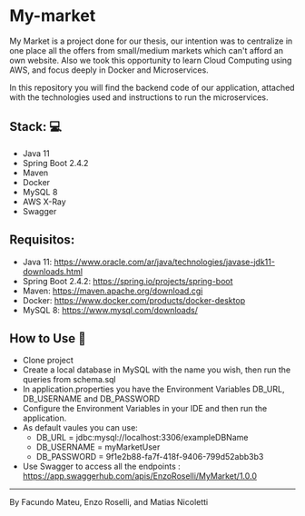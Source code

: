 # My-market


My Market is a project done for our thesis, our intention was to centralize in one place all the offers from small/medium markets which can't afford an own website. Also we took this opportunity to learn Cloud Computing using AWS, and focus deeply in Docker and Microservices.

In this repository you will find the backend code of our application, attached with the technologies used and instructions to run the microservices.

## Stack: :computer:
- Java 11
- Spring Boot 2.4.2
- Maven
- Docker
- MySQL 8
- AWS X-Ray
- Swagger

## Requisitos:
- Java 11: https://www.oracle.com/ar/java/technologies/javase-jdk11-downloads.html
- Spring Boot 2.4.2: https://spring.io/projects/spring-boot
- Maven: https://maven.apache.org/download.cgi
- Docker: https://www.docker.com/products/docker-desktop
- MySQL 8: https://www.mysql.com/downloads/

## How to Use :pencil:
- Clone project
- Create a local database in MySQL with the name you wish, then run the queries from schema.sql
- In application.properties you have the Environment Variables DB_URL, DB_USERNAME and DB_PASSWORD
- Configure the Environment Variables in your IDE and then run the application.
- As default vaules you can use:
  - DB_URL = jdbc:mysql://localhost:3306/exampleDBName
  - DB_USERNAME = myMarketUser
  - DB_PASSWORD = 9f1e2b88-fa7f-418f-9406-799d52abb3b3
- Use Swagger to access all the endpoints : https://app.swaggerhub.com/apis/EnzoRoselli/MyMarket/1.0.0
---
By Facundo Mateu, Enzo Roselli, and Matias Nicoletti
